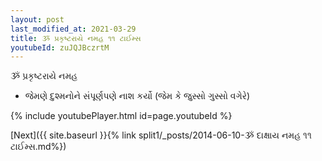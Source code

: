 ```yaml
---
layout: post
last_modified_at: 2021-03-29
title: ૐ પ્રકૃષ્ટરાયે નમહ ૧૧ ટાઈમ્સ
youtubeId: zuJQJBczrtM
---
```

 
 
 ૐ પ્રકૃષ્ટરાયે નમહ  
 
 -  જેમણે દુશ્મનોને સંપૂર્ણપણે નાશ કર્યો (જેમ કે જુસ્સો ગુસ્સો વગેરે) 
 
  
 
  
 
 
 
 
 
 


{% include youtubePlayer.html id=page.youtubeId %}
 
[Next]({{ site.baseurl }}{% link  split1/_posts/2014-06-10-ૐ દાક્ષાય નમહ ૧૧ ટાઈમ્સ.md%})
 
